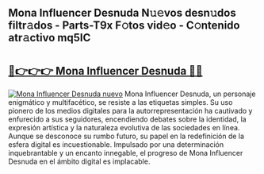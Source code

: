 ## Mona Influencer Desnuda N𝚞𝚎vos desn𝚞dos filtr𝚊dos - Parts-T9x F𝚘tos vid𝚎o - C𝚘ntenido atr𝚊ctivo mq5IC

# <h2><a href="http://mb6195.tromn.icu/?c=Mona+Influencer+Desnuda">🔗👉👉👉 Mona Influencer Desnuda 🔗🔗</a></h2>

[![Mona Influencer Desnuda nuevo](https://i.imgur.com/pEAQMta.gif)](http://mb6195.tromn.icu/?c=Mona+Influencer+Desnuda)
Mona Influencer Desnuda, un personaje enigmático y multifacético, se resiste a las etiquetas simples. Su uso pionero de los medios digitales para la autorrepresentación ha cautivado y enfurecido a sus seguidores, encendiendo debates sobre la identidad, la expresión artística y la naturaleza evolutiva de las sociedades en línea. Aunque se desconoce su rumbo futuro, su papel en la redefinición de la esfera digital es incuestionable. Impulsado por una determinación inquebrantable y un encanto innegable, el progreso de Mona Influencer Desnuda en el ámbito digital es implacable.
